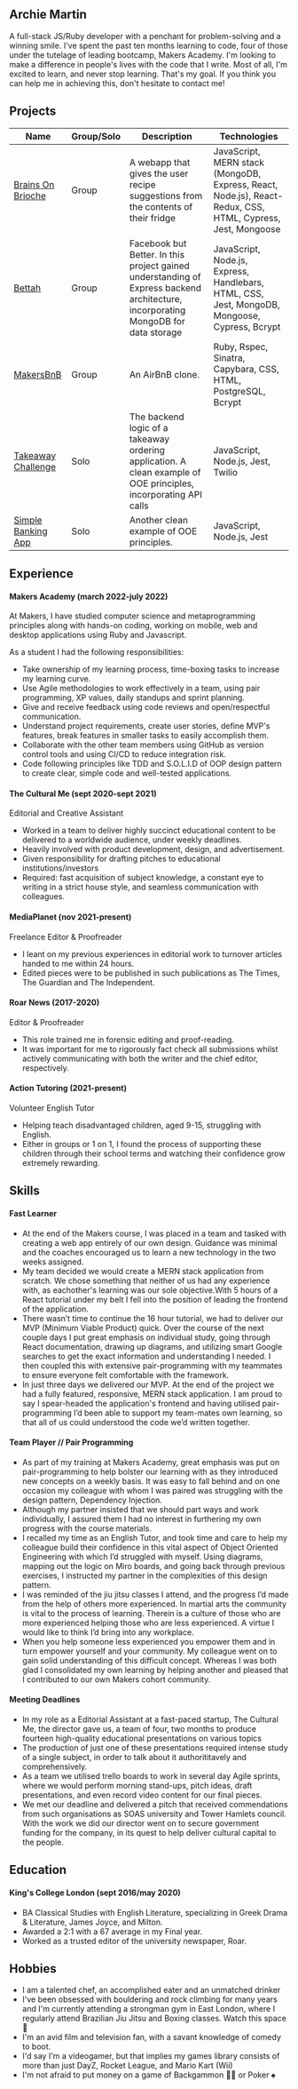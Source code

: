 ## Archie Martin

A full-stack JS/Ruby developer with a penchant for problem-solving and a winning smile. I've spent the past ten months learning to code, four of those under the tutelage of leading bootcamp, Makers Academy. I'm looking to make a difference in people's lives with the code that I write. Most of all, I'm excited to learn, and never stop learning. That's my goal. If you think you can help me in achieving this, don't hesitate to contact me!

## Projects

| Name     |Group/Solo  | Description | Technologies|
|---       |---          |---          |---          |
| [Brains On Brioche](https://github.com/Farzan-I/brains-on-brioche) | Group | A webapp that gives the user recipe suggestions from the contents of their fridge | JavaScript, MERN stack (MongoDB, Express, React, Node.js), React-Redux, CSS, HTML, Cypress, Jest, Mongoose |
| [Bettah](https://github.com/tomoneill32/acebook-allowTeamToReceiveName) | Group | Facebook but Better. In this project gained understanding of Express backend architecture, incorporating MongoDB for data storage | JavaScript, Node.js, Express, Handlebars, HTML, CSS, Jest, MongoDB, Mongoose, Cypress, Bcrypt |
| [MakersBnB](https://github.com/archiemartini/MakersBnB)| Group | An AirBnB clone. | Ruby, Rspec, Sinatra, Capybara, CSS, HTML, PostgreSQL, Bcrypt |
|[Takeaway Challenge](https://github.com/archiemartini/javascript-takeaway-challenge) | Solo | The backend logic of a takeaway ordering application. A clean example of OOE principles, incorporating API calls | JavaScript, Node.js, Jest, Twilio |
| [Simple Banking App](https://github.com/archiemartini/bank-tech-test) | Solo | Another clean example of OOE principles. | JavaScript, Node.js, Jest | 


## Experience

#### Makers Academy (march 2022-july 2022)
At Makers, I have studied computer science and metaprogramming principles along with hands-on coding, working on mobile, web and
desktop applications using Ruby and Javascript.

As a student I had the following responsibilities:
- Take ownership of my learning process, time-boxing tasks to increase my learning curve.
- Use Agile methodologies to work effectively in a team, using pair programming, XP values, daily standups and sprint planning.
- Give and receive feedback using code reviews and open/respectful communication.
- Understand project requirements, create user stories, define MVP's features, break features in smaller tasks to easily accomplish them.
- Collaborate with the other team members using GitHub as version control tools and using CI/CD to reduce integration risk.
- Code following principles like TDD and S.O.L.I.D of OOP design pattern to create clear, simple code and well-tested applications.

#### The Cultural Me (sept 2020-sept 2021)
Editorial and Creative Assistant
- Worked in a team to deliver highly succinct educational content to be delivered to a worldwide audience, under weekly deadlines.
- Heavily involved with product development, design, and advertisement.
- Given responsibility for drafting pitches to educational institutions/investors
- Required: fast acquisition of subject knowledge, a constant eye to writing in a strict house style, and seamless communication with colleagues.

#### MediaPlanet (nov 2021-present) 
Freelance Editor & Proofreader
- I leant on my previous experiences in editorial work to turnover articles handed to me within 24 hours.
- Edited pieces were to be published in such publications as The Times, The Guardian and The Independent.

#### Roar News (2017-2020)
Editor & Proofreader
- This role trained me in forensic editing and proof-reading.
- It was important for me to rigorously fact check all submissions whilst actively communicating with both the writer and the chief editor, respectively.


#### Action Tutoring (2021-present)
Volunteer English Tutor
- Helping teach disadvantaged children, aged 9-15, struggling with English.
- Either in groups or 1 on 1, I found the process of supporting these children through their school terms and watching their confidence grow extremely rewarding.

## Skills


#### Fast Learner
- At the end of the Makers course, I was placed in a team and tasked with creating a web app entirely of our own design. Guidance was minimal and the coaches encouraged us to learn a new technology in the two weeks assigned.
- My team decided we would create a MERN stack application from scratch. We chose something that neither of us had any experience with, as eachother's learning was our sole objective.With 5 hours of a React tutorial under my belt I fell into the position of leading the frontend of the application.
- There wasn’t time to continue the 16 hour tutorial, we had to deliver our MVP (Minimum Viable Product) quick. Over the course of the next couple days I put great emphasis on individual study, going through React documentation, drawing up diagrams, and utilizing smart Google searches to get the exact information and understanding I needed. I then coupled this with extensive pair-programming with my teammates to ensure everyone felt comfortable with the framework.
- In just three days we delivered our MVP. At the end of the project we had a fully featured, responsive, MERN stack application. I am proud to say I spear-headed the application's frontend and having utilised pair-programming I’d been able to support my team-mates own learning, so that all of us could understood the code we’d written together.


#### Team Player // Pair Programming
- As part of my training at Makers Academy, great emphasis was put on pair-programming to help bolster our learning with as they introduced new concepts on a weekly basis. It was easy to fall behind and on one occasion my colleague with whom I was paired was struggling with the design pattern,  Dependency Injection.
- Although my partner insisted that we should part ways and work individually, I assured them I had no interest in furthering my own progress with the course materials.
- I recalled my time as an English Tutor, and took time and care to help my colleague build their confidence in this vital aspect of Object Oriented Engineering with which I’d struggled with myself. Using diagrams, mapping out the logic on Miro boards, and going back through previous exercises, I instructed my partner in the complexities of this design pattern.
- I was reminded of the jiu jitsu classes I attend, and the progress I’d made from the help of others more experienced. In martial arts the community is vital to the process of learning. Therein is a culture of those who are more experienced helping those who are less experienced. A virtue I would like to think I’d bring into any workplace.
- When you help someone less experienced you empower them and in turn empower yourself and your community. My colleague went on to gain solid understanding of this difficult concept. Whereas I was both glad I consolidated my own learning by helping another and pleased that I contributed to our own Makers cohort community.




#### Meeting Deadlines

- In my role as a Editorial Assistant at a fast-paced startup, The Cultural Me, the director gave us, a team of four, two months to produce fourteen high-quality educational presentations on various topics
- The production of just one of these presentations required intense study of a single subject, in order to talk about it authorititavely and comprehensively.
- As a team we utilised trello boards to work in several day Agile sprints, where we would perform morning stand-ups, pitch ideas, draft presentations, and even record video content for our final pieces. 
- We met our deadline and delivered a pitch that received commendations from such organisations as SOAS university and Tower Hamlets council. With the work we did our director went on to secure government funding for the company, in its quest to help deliver cultural capital to the people.


## Education

#### King's College London (sept 2016/may 2020)

- BA Classical Studies with English Literature, specializing in Greek Drama & Literature, James Joyce, and Milton.
- Awarded a 2:1 with a 67 average in my Final year.
- Worked as a trusted editor of the university newspaper, Roar.

## Hobbies

- I am a talented chef, an accomplished eater and an unmatched drinker
- I've been obsessed with bouldering and rock climbing for many years and I'm currently attending a strongman gym in East London, where I regularly attend Brazilian Jiu Jitsu and Boxing classes. Watch this space 💪
- I'm an avid film and television fan, with a savant knowledge of comedy to boot.
- I'd say I'm a videogamer, but that implies my games library consists of more than just DayZ, Rocket League, and Mario Kart (Wii)
- I'm not afraid to put money on a game of Backgammon 🎲🎲 or Poker ♠️
